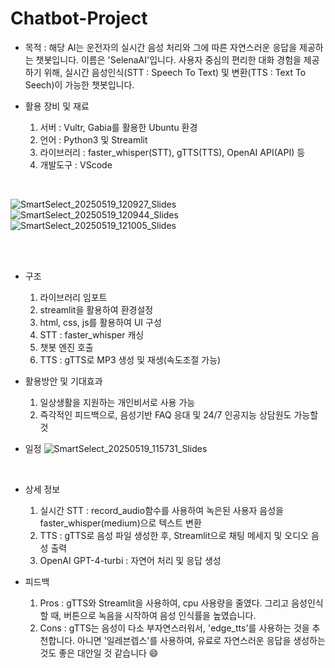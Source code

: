 # Chatbot-Project
- 목적 : 해당 AI는 운전자의 실시간 음성 처리와 그에 따른 자연스러운 응답을 제공하는 챗봇입니다. 이름은 'SelenaAI'입니다. 사용자 중심의 편리한 대화 경험을 제공하기 위해, 실시간 음성인식(STT : Speech To Text) 및 변환(TTS : Text To Seech)이 가능한 챗봇입니다.

- 활용 장비 및 재료
  1) 서버 : Vultr, Gabia를 활용한 Ubuntu 환경
  2) 언어 : Python3 및 Streamlit
  3) 라이브러리 : faster_whisper(STT), gTTS(TTS), OpenAI API(API) 등
  4) 개발도구 : VScode

<br>

![SmartSelect_20250519_120927_Slides](https://github.com/user-attachments/assets/c93f7afd-25f0-4a5a-9793-7bc141095abb)
![SmartSelect_20250519_120944_Slides](https://github.com/user-attachments/assets/232b23e1-1725-44ba-894a-a050eabd54f6)
![SmartSelect_20250519_121005_Slides](https://github.com/user-attachments/assets/80b42ad9-bab9-4acd-9ce9-d00127d36c2e)

<br><br>
 
- 구조
  1) 라이브러리 임포트
  2) streamlit을 활용하여 환경설정
  3) html, css, js를 활용하여 UI 구성
  4) STT : faster_whisper 캐싱
  5) 챗봇 엔진 호출
  6) TTS : gTTS로 MP3 생성 및 재생(속도조절 가능)


 
- 활용방안 및 기대효과
  1) 일상생활을 지원하는 개인비서로 사용 가능
  2) 즉각적인 피드백으로, 음성기반 FAQ 응대 및 24/7 인공지능 상담원도 가능할 것

- 일정
  ![SmartSelect_20250519_115731_Slides](https://github.com/user-attachments/assets/b596e886-a73a-468f-9926-e32cd44d798e)


<br>

- 상세 정보
  1) 실시간 STT : record_audio함수를 사용하여 녹은된 사용자 음성을 faster_whisper(medium)으로 텍스트 변환
  2) TTS : gTTS로 음성 파일 생성한 후, Streamlit으로 채팅 메세지 및 오디오 음성 출력
  3) OpenAI GPT-4-turbi : 자연어 처리 및 응답 생성




- 피드백
  1) Pros : gTTS와 Streamlit을 사용하여, cpu 사용량을 줄였다. 그리고 음성인식할 때, 버튼으로 녹음을 시작하여 음성 인식률을 높였습니다.
  2) Cons : gTTS는 음성이 다소 부자연스러워서, 'edge_tts'를 사용하는 것을 추천합니다. 아니면 '일레븐렙스'를 사용하여, 유료로 자연스러운 응답을 생성하는 것도 좋은 대안일 것 같습니다 😄
